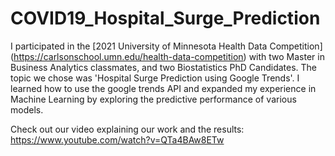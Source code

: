 # COVID19_Hospital_Surge_Prediction

I participated in the [2021 University of Minnesota Health Data Competition] (https://carlsonschool.umn.edu/health-data-competition) with two Master in Business Analytics classmates, and two Biostatistics PhD Candidates.
The topic we chose was 'Hospital Surge Prediction using Google Trends'. 
I learned how to use the google trends API and expanded my experience in Machine Learning by exploring the predictive performance of various models.

Check out our video explaining our work and the results: https://www.youtube.com/watch?v=QTa4BAw8ETw 
